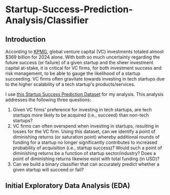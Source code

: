 # Startup-Success-Prediction-Analysis/Classifier

## Introduction

According to [KPMG](https://kpmg.com/xx/en/media/press-releases/2025/01/2024-global-vc-investment-rises-to-368-billion-dollars.html#:~:text=Enterprise's%20Venture%20Pulse-,2024%20global%20VC%20investment%20rises%20to%20%24368%20billion%20as%20investor,KPMG%20Private%20Enterprise's%20Venture%20Pulse), global venture capital (VC) investments totaled almost $369 billion for 2024 alone. With both so much uncertainty regarding the future success (or failure) of a given startup and the sheer investment capital at-stake, it is critical for VC firms, for both investment success and risk management, to be able to gauge the likelihood of a startup succeeding. VC firms often gravitate towards investing in tech startups due to the higher scalability of a tech startup's products/services. 

I use [this Startup Success Prediction Dataset](https://www.kaggle.com/datasets/manishkc06/startup-success-prediction) for my analysis. This analysis addresses the following three questions:

1. Given VC firms' preference for investing in tech startups, are tech startups more likely to be acquired (i.e., succeed) than non-tech startups?
2. VC firms can often overspend when investing in startups, resulting in losses for the VC firm. Using this dataset, can we identify a point of diminishing returns (or saturation point) whereby additional rounds of funding for a startup no longer significantly contributes to increased probability of acquisition (i.e., startup success)? Would such a point of diminishing returns be a function of startup sector/industry? Does a point of diminishing returns likewise exist with total funding (in USD)?
3. Can we build a binary classifier that can accurately predict whether a given startup will succeed or fail?

## Initial Exploratory Data Analysis (EDA)
